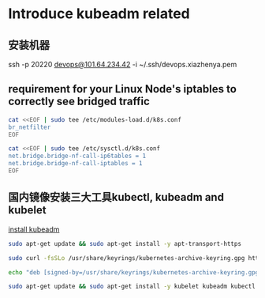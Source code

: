 # Introduce kubeadm related

## 安装机器
ssh -p 20220 devops@101.64.234.42 -i ~/.ssh/devops.xiazhenya.pem

## requirement for your Linux Node's iptables to correctly see bridged traffic
```bash
cat <<EOF | sudo tee /etc/modules-load.d/k8s.conf
br_netfilter
EOF

cat <<EOF | sudo tee /etc/sysctl.d/k8s.conf
net.bridge.bridge-nf-call-ip6tables = 1
net.bridge.bridge-nf-call-iptables = 1
EOF
```

## 国内镜像安装三大工具kubectl, kubeadm and kubelet
[install kubeadm](https://kubernetes.io/docs/setup/production-environment/tools/kubeadm/install-kubeadm/)
```bash
sudo apt-get update && sudo apt-get install -y apt-transport-https

sudo curl -fsSLo /usr/share/keyrings/kubernetes-archive-keyring.gpg https://mirrors.aliyun.com/kubernetes/apt/doc/apt-key.gpg

echo "deb [signed-by=/usr/share/keyrings/kubernetes-archive-keyring.gpg] https://mirrors.aliyun.com/kubernetes/apt/ kubernetes-xenial main" | sudo tee /etc/apt/sources.list.d/kubernetes.list

sudo apt-get update && sudo apt-get install -y kubelet kubeadm kubectl
```